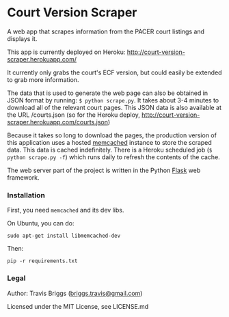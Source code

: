 Court Version Scraper
=====================
A web app that scrapes information from the PACER court listings and displays it.

This app is currently deployed on Heroku: http://court-version-scraper.herokuapp.com/

It currently only grabs the court's ECF version, but could easily be extended to grab more information.

The data that is used to generate the web page can also be obtained in JSON format by running: `$ python scrape.py`.
It takes about 3-4 minutes to download all of the relevant court pages. This JSON data is also available at the URL /courts.json (so for the Heroku deploy, http://court-version-scraper.herokuapp.com/courts.json)

Because it takes so long to download the pages, the production version of this application uses a hosted
[memcached](http://memcached.org/) instance to store the scraped data. This data is cached indefinitely. There is a
Heroku scheduled job (`$ python scrape.py -f`) which runs daily to refresh the contents of the cache.

The web server part of the project is written in the Python [Flask](http://flask.pocoo.org/) web framework.

### Installation

First, you need `memcached` and its dev libs. 

On Ubuntu, you can do:

    sudo apt-get install libmemcached-dev

Then:

    pip -r requirements.txt

### Legal
Author: Travis Briggs (briggs.travis@gmail.com)

Licensed under the MIT License, see LICENSE.md
